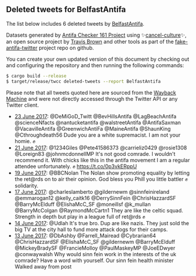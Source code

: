 ## Deleted tweets for BelfastAntifa

The list below includes 6 deleted tweets by
[BelfastAntifa](https://twitter.com/BelfastAntifa).



Datasets generated by [Antifa Checker 161 Project](https://twitter.com/antifacheck161) using ✨[cancel-culture](https://github.com/travisbrown/cancel-culture)✨, an open source project by 
[Travis Brown](https://twitter.com/travisbrown) and other tools as part of the 
[fake-antifa-twitter](https://github.com/antifacheck161/fake-antifa-twitter) project repo on github.

You can create your own updated version of this document by checking out and configuring the
repository and then running the following commands:

```bash
$ cargo build --release
$ target/release/twcc deleted-tweets --report BelfastAntifa
```

Please note that all tweets quoted here are sourced from the
[Wayback Machine](https://web.archive.org) and were not directly accessed through the Twitter API or
any Twitter client.

* [23 June 2017](https://web.archive.org/web/20170623095929/https://twitter.com/BelfastAntifa/status/878190767650381824): @DeMiGoD_Twitt @BevHillsAntifa @LagBeachAntifa @scienceNfacts @nantucketantifa @walstreetAntifa @AntifaSaxman @VacavilleAntifa @GreenwichAntiFa @MaineAntifa @ShaunKing @Cthroughdeath56 Dude you are a white supremacist. I am not your homie. ✊ <!--878190767650381824-->
* [21 June 2017](https://web.archive.org/web/20170621191425/https://twitter.com/BelfastAntifa/status/877605645490331648): @1234Giles @Pete41586373 @carrieliz0429 @rosie1308 @Loreign83 @johnmcdonnellMP It's not good comrade. I wouldn't recommend it. With chicks like this in the antifa movement I am a regular attendee unfortunately. ✊ https://t.co/0p3vkERppU <!--877605645490331648-->
* [19 June 2017](https://web.archive.org/web/20170619081601/https://twitter.com/BelfastAntifa/status/876715177965744128): @BBCNolan The Nolan show promoting equality by letting the ret@rds on to air their opinion. God bless you Phill you little battler ✊ solidarity. <!--876715177965744128-->
* [17 June 2017](https://web.archive.org/web/20170617175645/https://twitter.com/BelfastAntifa/status/876136548567265280): @charleslamberto @gildernewm @sinnfeinireland @emmarogan12 @kelly_caitk16 @DerrySinnFein @ChrisHazzardSF @BarryMcElduff @ElishaMcC_SF @moneillsf @k_mullan @BarryMcColgan @RaymondMcCartn1 They are like the celtic squad. Strength in depth but play in a league full of ret@rds ✊ <!--876136548567265280-->
* [14 June 2017](https://web.archive.org/web/20170614053307/https://twitter.com/BelfastAntifa/status/874862243506253824): @Udlah It's true bro. Dup are like nazis. They just sold the big TV at the city hall to fund more attack dogs for their camps. <!--874862243506253824-->
* [13 June 2017](https://web.archive.org/web/20170613083506/https://twitter.com/BelfastAntifa/status/874545653246025728): @DbAshby @Farrell_Mairead @Cybrarian64 @ChrisHazzardSF @ElishaMcC_SF @gildernewm @BarryMcElduff @MickeyBradySF @FrancieMolloy @PaulMaskeyMP @JoeEDwyer @conwaywalsh Why would sinn fein work in the interests of the uk comrade? Have a word with yourself.  Our sinn fein health minister Walked away from post <!--874545653246025728-->

